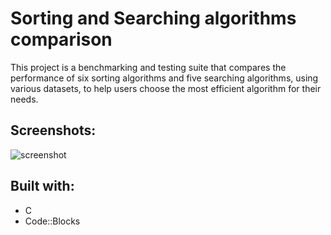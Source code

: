 # Sorting and Searching algorithms comparison
This project is a benchmarking and testing suite that compares the performance of six sorting algorithms and five searching algorithms, using various datasets, to help users choose the most efficient algorithm for their needs.
## Screenshots:
![screenshot](https://user-images.githubusercontent.com/111454100/226714352-0beae1b6-d0b6-4aba-81c7-bb6f1f82f07a.png)

## Built with:
* C
* Code::Blocks

